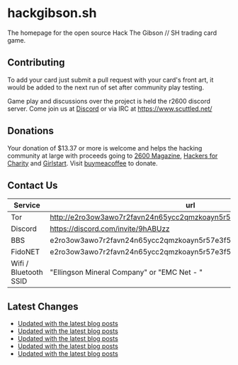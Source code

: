 # hackgibson.sh
The homepage for the open source Hack The Gibson // SH trading card game.


## Contributing

To add your card just submit a pull request with your card's front art, it would be added to the next run of set after community play testing.

Game play and discussions over the project is held the r2600 discord server. Come join us at [Discord](https://discord.com/invite/9hABUzz) or via IRC at https://www.scuttled.net/


## Donations

Your donation of $13.37 or more is welcome and helps the hacking community at large with proceeds going to [2600 Magazine](https://2600.com/), [Hackers for Charity](https://hackersforcharity.org) and [Girlstart](https://girlstart.org).  Visit [buymeacoffee](https://www.buymeacoffee.com/hackgibson.sh) to donate.


## Contact Us

Service | url
-|-
Tor | http://e2ro3ow3awo7r2favn24n65ycc2qmzkoayn5r57e3f56nvjwdcgg32ad.onion
Discord | https://discord.com/invite/9hABUzz
BBS | e2ro3ow3awo7r2favn24n65ycc2qmzkoayn5r57e3f56nvjwdcgg32ad.onion:23
FidoNET | e2ro3ow3awo7r2favn24n65ycc2qmzkoayn5r57e3f56nvjwdcgg32ad.onion:24554
Wifi / Bluetooth SSID | "Ellingson Mineral Company" or "EMC Net - <fidonet address>"

## Latest Changes
<!-- BLOG-POST-LIST:START -->
- [Updated with the latest blog posts](https://github.com/DFW2600/hackgibson.sh/commit/00f5a9346d79b8c4e3818f2b718d11e026e35791)
- [Updated with the latest blog posts](https://github.com/DFW2600/hackgibson.sh/commit/2954b601792e8082ee9becb7df9285ef7654223e)
- [Updated with the latest blog posts](https://github.com/DFW2600/hackgibson.sh/commit/e829d77c20d6d2eaf4423f2ac2d1cec08968f81b)
- [Updated with the latest blog posts](https://github.com/DFW2600/hackgibson.sh/commit/9d7f37974e21d287715366d884814997546a9192)
- [Updated with the latest blog posts](https://github.com/DFW2600/hackgibson.sh/commit/32e59d34da93a209588acdfd8fed8cc976ffbaa2)
<!-- BLOG-POST-LIST:END -->

